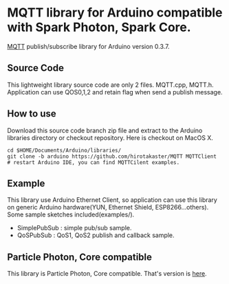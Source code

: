 # MQTT library for Arduino compatible with Spark Photon, Spark Core.
<a href="http://mqtt.org/" target=_blank>MQTT</a> publish/subscribe library for Arduino version 0.3.7.

## Source Code
This lightweight library source code are only 2 files. MQTT.cpp, MQTT.h.
Application can use QOS0,1,2 and retain flag when send a publish message.

## How to use
Download this source code branch zip file and extract to the Arduino libraries directory or checkout repository. Here is checkout on MacOS X.

    cd $HOME/Documents/Arduino/libraries/
    git clone -b arduino https://github.com/hirotakaster/MQTT MQTTClient
    # restart Arduino IDE, you can find MQTTCilent examples.

## Example
This library use Arduino Ethernet Client, so application can use this library on generic Arduino hardware(YUN, Ethernet Shield, ESP8266...others). Some sample sketches included(examples/).
 - SimplePubSub	: simple pub/sub sample. 
 - QoSPubSub : QoS1, QoS2 publish and callback sample.

## Particle Photon, Core compatible
This library is Particle Photon, Core compatible. That's version is <a href="https://github.com/hirotakaster/MQTT">here</a>.
